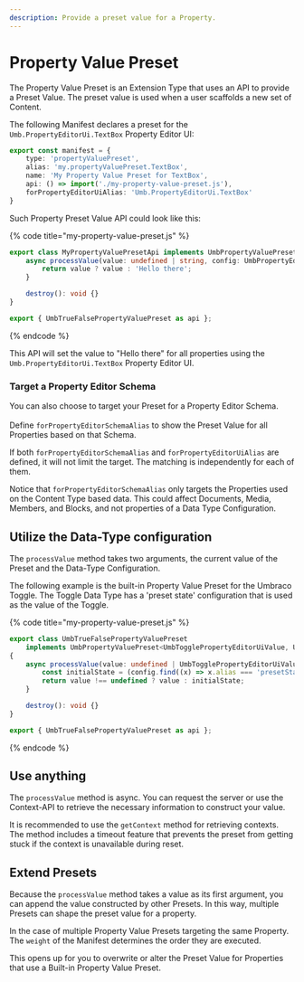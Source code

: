 ```yaml
---
description: Provide a preset value for a Property.
---
```


# Property Value Preset

The Property Value Preset is an Extension Type that uses an API to provide a Preset Value. The preset value is used when a user scaffolds a new set of Content.

The following Manifest declares a preset for the `Umb.PropertyEditorUi.TextBox` Property Editor UI:

```typescript
export const manifest = {
    type: 'propertyValuePreset',
    alias: 'my.propertyValuePreset.TextBox',
    name: 'My Property Value Preset for TextBox',
    api: () => import('./my-property-value-preset.js'),
    forPropertyEditorUiAlias: 'Umb.PropertyEditorUi.TextBox'
}
```

Such Property Preset Value API could look like this:

{% code title="my-property-value-preset.js" %}
```typescript
export class MyPropertyValuePresetApi implements UmbPropertyValuePreset<string, UmbPropertyEditorConfig> {
	async processValue(value: undefined | string, config: UmbPropertyEditorConfig) {
		return value ? value : 'Hello there';
	}

	destroy(): void {}
}

export { UmbTrueFalsePropertyValuePreset as api };
```
{% endcode %}

This API will set the value to "Hello there" for all properties using the `Umb.PropertyEditorUi.TextBox` Property Editor UI.

### Target a Property Editor Schema

You can also choose to target your Preset for a Property Editor Schema.\
\
Define `forPropertyEditorSchemaAlias` to show the Preset Value for all Properties based on that Schema.

If both `forPropertyEditorSchemaAlias` and `forPropertyEditorUiAlias` are defined, it will not limit the target. The matching is independently for each of them.

Notice that `forPropertyEditorSchemaAlias` only targets the Properties used on the Content Type based data. This could affect Documents, Media, Members, and Blocks, and not properties of a Data Type Configuration.

## Utilize the Data-Type configuration

The `processValue` method takes two arguments, the current value of the Preset and the Data-Type Configuration.

The following example is the built-in Property Value Preset for the Umbraco Toggle. The Toggle Data Type has a 'preset state' configuration that is used as the value of the Toggle.

{% code title="my-property-value-preset.js" %}
```typescript
export class UmbTrueFalsePropertyValuePreset
	implements UmbPropertyValuePreset<UmbTogglePropertyEditorUiValue, UmbPropertyEditorConfig>
{
	async processValue(value: undefined | UmbTogglePropertyEditorUiValue, config: UmbPropertyEditorConfig) {
		const initialState = (config.find((x) => x.alias === 'presetState')?.value as boolean | undefined) ?? false;
		return value !== undefined ? value : initialState;
	}

	destroy(): void {}
}

export { UmbTrueFalsePropertyValuePreset as api };
```
{% endcode %}

## Use anything

The `processValue` method is async. You can request the server or use the Context-API to retrieve the necessary information to construct your value.

It is recommended to use the `getContext` method for retrieving contexts. The method includes a timeout feature that prevents the preset from getting stuck if the context is unavailable during reset.

## Extend Presets

Because the `processValue` method takes a value as its first argument, you can append the value constructed by other Presets. In this way, multiple Presets can shape the preset value for a property.

In the case of multiple Property Value Presets targeting the same Property. The `weight` of the Manifest determines the order they are executed.

This opens up for you to overwrite or alter the Preset Value for Properties that use a Built-in Property Value Preset.
